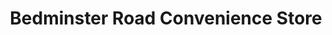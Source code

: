 ---
title: "Bedminster Road Convenience Store"
url: /bristol/bedminster-road-convenience-store-bedminster-road/
shop: Lebensmittel
---